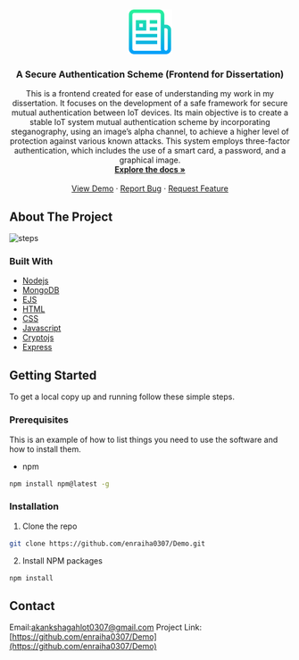 <!--
*** Thanks for checking out this README Template. If you have a suggestion that would
*** make this better, please fork the repo and create a pull request or simply open
*** an issue with the tag "enhancement".
*** Thanks again! Now go create something AMAZING! :D
***
***
***
*** To avoid retyping too much info. Do a search and replace for the following:
*** github_username, repo_name, twitter_handle, email
-->





<!-- PROJECT SHIELDS -->
<!--
*** I'm using markdown "reference style" links for readability.
*** Reference links are enclosed in brackets [ ] instead of parentheses ( ).
*** See the bottom of this document for the declaration of the reference variables
*** for contributors-url, forks-url, etc. This is an optional, concise syntax you may use.
*** https://www.markdownguide.org/basic-syntax/#reference-style-links
-->




<!-- PROJECT LOGO -->
<br />
<p align="center">
  <a href="https://github.com/enraiha0307/Demo">
    <img src="logo.png" alt="Logo" width="80" height="80">
  </a>
  
  <h3 align="center">A Secure Authentication Scheme (Frontend for Dissertation)</h3>

  <p align="center"> 
     This is a frontend created for ease of understanding my work in my dissertation. It focuses on the development of a safe framework for secure mutual authentication between IoT devices. Its main objective is to create a stable IoT system mutual authentication scheme by incorporating steganography, using an image’s alpha channel, to achieve a higher level of protection against various known attacks.  This system employs three-­factor authentication, which includes the use of a smart card, a password, and a graphical image. 
    <br />
    <a href="https://github.com/enraiha0307/Demo"><strong>Explore the docs »</strong></a>
    <br />
    <br />
    <a href="https://github.com/enraiha0307/Demo">View Demo</a>
    ·
    <a href="https://github.com/enraiha0307/Demo/issues">Report Bug</a>
    ·
    <a href="https://github.com/enraiha0307/Demo/issues">Request Feature</a>
  </p>
</p>





<!-- ABOUT THE PROJECT -->
## About The Project


![steps](https://user-images.githubusercontent.com/26249973/123198685-2cccc900-d4cb-11eb-965c-1f36e447977d.png)




### Built With

* [Nodejs]()
* [MongoDB]()
* [EJS]()
* [HTML]()
* [CSS]()
* [Javascript]()
* [Cryptojs]()
* [Express]()



<!-- GETTING STARTED -->
## Getting Started

To get a local copy up and running follow these simple steps.

### Prerequisites

This is an example of how to list things you need to use the software and how to install them.
* npm
```sh
npm install npm@latest -g
```

### Installation

1. Clone the repo
```sh
git clone https://github.com/enraiha0307/Demo.git
```
2. Install NPM packages
```sh
npm install
```







<!-- CONTACT -->
## Contact
Email:akankshagahlot0307@gmail.com
Project Link: [https://github.com/enraiha0307/Demo](https://github.com/enraiha0307/Demo)










